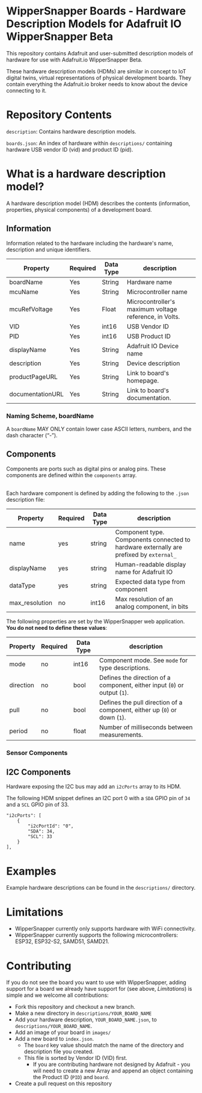 # WipperSnapper Boards - Hardware Description Models for Adafruit IO WipperSnapper Beta

This repository contains Adafruit and user-submitted description models of hardware for use with Adafruit.io WipperSnapper Beta.

These hardware description models (HDMs) are similar in concept to IoT digital twins, virtual representations of physical development boards. They contain everything the Adafruit.io broker needs to know about the device connecting to it.

# Repository Contents
`description`: Contains hardware description models.

`boards.json`: An index of hardware within `descriptions/` containing hardware USB vendor ID (vid) and product ID (pid).

# What is a hardware description model?
A hardware description model (HDM) describes the contents (information, properties, physical components) of a development board.

## Information
Information related to the hardware including the hardware's name, description and unique identifiers.

| Property    | Required | Data Type | description                                             |
|-------------|----------|-----------|---------------------------------------------------------|
| boardName   | Yes      | String    | Hardware name                                           |
| mcuName     | Yes      | String    | Microcontroller name                                    |
| mcuRefVoltage     | Yes      | Float    | Microcontroller's maximum voltage reference, in Volts.                                    |
| VID         | Yes      | int16     | USB Vendor ID                                           |
| PID         | Yes      | int16     | USB Product ID                                          |
| displayName | Yes      | String    | Adafruit IO Device name                                 |
| description  | Yes      | String    | Device description                                       |
| productPageURL | Yes      | String      | Link to board's homepage. |
| documentationURL | Yes      | String      | Link to board's documentation. |


### Naming Scheme, boardName
A `boardName` MAY ONLY contain lower case ASCII letters, numbers, and the dash character (“-”).


## Components

Components are ports such as digital pins or analog pins. These components are defined within the `components` array. 

\
Each hardware component is defined by adding the following to the `.json` description file:

| Property       | Required | Data Type | description                                                                            |
|----------------|----------|-----------|----------------------------------------------------------------------------------------|
| name           | yes      | string    | Component type. Components connected to hardware externally are prefixed by `external_`|
| displayName    | yes       | string    | Human-readable display name for Adafruit IO                                            |
| dataType       | yes      | string    | Expected data type from component                                                      |
| max_resolution | no       | int16     | Max resolution of an analog component, in bits                                         |


The following properties are set by the WipperSnapper web application. **You do not need to define these values**:

| Property       | Required | Data Type | description                                                                            |
|----------------|----------|-----------|----------------------------------------------------------------------------------------|
| mode  | no       | int16     | Component mode. See `mode` for type descriptions.                              |
| direction      | no       | bool      | Defines the direction of a component, either input (`0`) or output (`1`).              |
| pull           | no       | bool      | Defines the pull direction of a component, either up (`0`) or down (`1`).              |
| period         | no       | float     | Number of milliseconds between measurements.   |


### Sensor Components

## I2C Components

Hardware exposing the I2C bus may add an `i2cPorts` array to its HDM.

The following HDM snippet defines an I2C port 0 with a `SDA` GPIO pin of `34` and a `SCL` GPIO pin of 33.

```
"i2cPorts": [
    {
        "i2cPortId": "0",
        "SDA": 34,
        "SCL": 33
    }
],
```


# Examples

Example hardware descriptions can be found in the `descriptions/` directory.

# Limitations
* WipperSnapper currently only supports hardware with WiFi connectivity.
* WipperSnapper currently supports the following microcontrollers: ESP32, ESP32-S2, SAMD51, SAMD21.

# Contributing
If you do not see the board you want to use with WipperSnapper, adding support for a board we already have support for (see above, _Limitations_) is simple and we welcome all contributions:
* Fork this repository and checkout a new branch.
* Make a new directory in `descriptions/YOUR_BOARD_NAME`
* Add your hardware description, `YOUR_BOARD_NAME.json`, to `descriptions/YOUR_BOARD_NAME`.
* Add an image of your board in `images/`
* Add a new board to `index.json`. 
  * The `board` key value should match the name of the directory and description file you created.
  * This file is sorted by Vendor ID (VID) first.
    * If you are contributing hardware not designed by Adafruit - you will need to create a new Array and append an object containing the Product ID (`PID`) and `board`.
* Create a pull request on this repository
